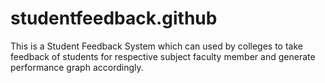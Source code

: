 # studentfeedback.github
This is a Student Feedback System which can used by colleges to take feedback of students for respective subject faculty member and generate performance graph accordingly.
